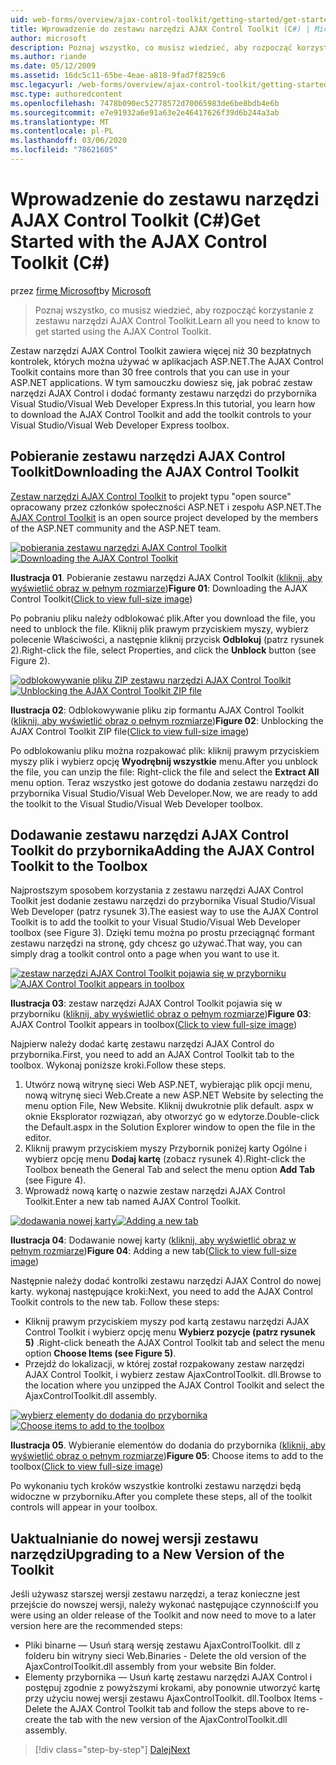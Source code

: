 ```yaml
---
uid: web-forms/overview/ajax-control-toolkit/getting-started/get-started-with-the-ajax-control-toolkit-cs
title: Wprowadzenie do zestawu narzędzi AJAX Control Toolkit (C#) | Microsoft Docs
author: microsoft
description: Poznaj wszystko, co musisz wiedzieć, aby rozpocząć korzystanie z zestawu narzędzi AJAX Control Toolkit.
ms.author: riande
ms.date: 05/12/2009
ms.assetid: 16dc5c11-65be-4eae-a818-9fad7f8259c6
msc.legacyurl: /web-forms/overview/ajax-control-toolkit/getting-started/get-started-with-the-ajax-control-toolkit-cs
msc.type: authoredcontent
ms.openlocfilehash: 7478b090ec52778572d70065983de6be8bdb4e6b
ms.sourcegitcommit: e7e91932a6e91a63e2e46417626f39d6b244a3ab
ms.translationtype: MT
ms.contentlocale: pl-PL
ms.lasthandoff: 03/06/2020
ms.locfileid: "78621605"
---
```

# <a name="get-started-with-the-ajax-control-toolkit-c"></a><span data-ttu-id="83f28-103">Wprowadzenie do zestawu narzędzi AJAX Control Toolkit (C#)</span><span class="sxs-lookup"><span data-stu-id="83f28-103">Get Started with the AJAX Control Toolkit (C#)</span></span>

<span data-ttu-id="83f28-104">przez [firmę Microsoft](https://github.com/microsoft)</span><span class="sxs-lookup"><span data-stu-id="83f28-104">by [Microsoft](https://github.com/microsoft)</span></span>

> <span data-ttu-id="83f28-105">Poznaj wszystko, co musisz wiedzieć, aby rozpocząć korzystanie z zestawu narzędzi AJAX Control Toolkit.</span><span class="sxs-lookup"><span data-stu-id="83f28-105">Learn all you need to know to get started using the AJAX Control Toolkit.</span></span>

<span data-ttu-id="83f28-106">Zestaw narzędzi AJAX Control Toolkit zawiera więcej niż 30 bezpłatnych kontrolek, których można używać w aplikacjach ASP.NET.</span><span class="sxs-lookup"><span data-stu-id="83f28-106">The AJAX Control Toolkit contains more than 30 free controls that you can use in your ASP.NET applications.</span></span> <span data-ttu-id="83f28-107">W tym samouczku dowiesz się, jak pobrać zestaw narzędzi AJAX Control i dodać formanty zestawu narzędzi do przybornika Visual Studio/Visual Web Developer Express.</span><span class="sxs-lookup"><span data-stu-id="83f28-107">In this tutorial, you learn how to download the AJAX Control Toolkit and add the toolkit controls to your Visual Studio/Visual Web Developer Express toolbox.</span></span>

## <a name="downloading-the-ajax-control-toolkit"></a><span data-ttu-id="83f28-108">Pobieranie zestawu narzędzi AJAX Control Toolkit</span><span class="sxs-lookup"><span data-stu-id="83f28-108">Downloading the AJAX Control Toolkit</span></span>

<span data-ttu-id="83f28-109">[Zestaw narzędzi AJAX Control Toolkit](http://devexpress.com/act) to projekt typu "open source" opracowany przez członków społeczności ASP.NET i zespołu ASP.NET.</span><span class="sxs-lookup"><span data-stu-id="83f28-109">The [AJAX Control Toolkit](http://devexpress.com/act) is an open source project developed by the members of the ASP.NET community and the ASP.NET team.</span></span> 

<span data-ttu-id="83f28-110">[![pobierania zestawu narzędzi AJAX Control Toolkit](get-started-with-the-ajax-control-toolkit-cs/_static/image1.jpg)](get-started-with-the-ajax-control-toolkit-cs/_static/image1.png)</span><span class="sxs-lookup"><span data-stu-id="83f28-110">[![Downloading the AJAX Control Toolkit](get-started-with-the-ajax-control-toolkit-cs/_static/image1.jpg)](get-started-with-the-ajax-control-toolkit-cs/_static/image1.png)</span></span>

<span data-ttu-id="83f28-111">**Ilustracja 01**. Pobieranie zestawu narzędzi AJAX Control Toolkit ([kliknij, aby wyświetlić obraz w pełnym rozmiarze](get-started-with-the-ajax-control-toolkit-cs/_static/image2.png))</span><span class="sxs-lookup"><span data-stu-id="83f28-111">**Figure 01**: Downloading the AJAX Control Toolkit([Click to view full-size image](get-started-with-the-ajax-control-toolkit-cs/_static/image2.png))</span></span>

<span data-ttu-id="83f28-112">Po pobraniu pliku należy odblokować plik.</span><span class="sxs-lookup"><span data-stu-id="83f28-112">After you download the file, you need to unblock the file.</span></span> <span data-ttu-id="83f28-113">Kliknij plik prawym przyciskiem myszy, wybierz polecenie Właściwości, a następnie kliknij przycisk **Odblokuj** (patrz rysunek 2).</span><span class="sxs-lookup"><span data-stu-id="83f28-113">Right-click the file, select Properties, and click the **Unblock** button (see Figure 2).</span></span>

<span data-ttu-id="83f28-114">[![odblokowywanie pliku ZIP zestawu narzędzi AJAX Control Toolkit](get-started-with-the-ajax-control-toolkit-cs/_static/image2.jpg)](get-started-with-the-ajax-control-toolkit-cs/_static/image3.png)</span><span class="sxs-lookup"><span data-stu-id="83f28-114">[![Unblocking the AJAX Control Toolkit ZIP file](get-started-with-the-ajax-control-toolkit-cs/_static/image2.jpg)](get-started-with-the-ajax-control-toolkit-cs/_static/image3.png)</span></span>

<span data-ttu-id="83f28-115">**Ilustracja 02**: Odblokowywanie pliku zip formantu AJAX Control Toolkit ([kliknij, aby wyświetlić obraz o pełnym rozmiarze](get-started-with-the-ajax-control-toolkit-cs/_static/image4.png))</span><span class="sxs-lookup"><span data-stu-id="83f28-115">**Figure 02**: Unblocking the AJAX Control Toolkit ZIP file([Click to view full-size image](get-started-with-the-ajax-control-toolkit-cs/_static/image4.png))</span></span>

<span data-ttu-id="83f28-116">Po odblokowaniu pliku można rozpakować plik: kliknij prawym przyciskiem myszy plik i wybierz opcję **Wyodrębnij wszystkie** menu.</span><span class="sxs-lookup"><span data-stu-id="83f28-116">After you unblock the file, you can unzip the file: Right-click the file and select the **Extract All** menu option.</span></span> <span data-ttu-id="83f28-117">Teraz wszystko jest gotowe do dodania zestawu narzędzi do przybornika Visual Studio/Visual Web Developer.</span><span class="sxs-lookup"><span data-stu-id="83f28-117">Now, we are ready to add the toolkit to the Visual Studio/Visual Web Developer toolbox.</span></span>

## <a name="adding-the-ajax-control-toolkit-to-the-toolbox"></a><span data-ttu-id="83f28-118">Dodawanie zestawu narzędzi AJAX Control Toolkit do przybornika</span><span class="sxs-lookup"><span data-stu-id="83f28-118">Adding the AJAX Control Toolkit to the Toolbox</span></span>

<span data-ttu-id="83f28-119">Najprostszym sposobem korzystania z zestawu narzędzi AJAX Control Toolkit jest dodanie zestawu narzędzi do przybornika Visual Studio/Visual Web Developer (patrz rysunek 3).</span><span class="sxs-lookup"><span data-stu-id="83f28-119">The easiest way to use the AJAX Control Toolkit is to add the toolkit to your Visual Studio/Visual Web Developer toolbox (see Figure 3).</span></span> <span data-ttu-id="83f28-120">Dzięki temu można po prostu przeciągnąć formant zestawu narzędzi na stronę, gdy chcesz go używać.</span><span class="sxs-lookup"><span data-stu-id="83f28-120">That way, you can simply drag a toolkit control onto a page when you want to use it.</span></span>

<span data-ttu-id="83f28-121">[![zestaw narzędzi AJAX Control Toolkit pojawia się w przyborniku](get-started-with-the-ajax-control-toolkit-cs/_static/image3.jpg)](get-started-with-the-ajax-control-toolkit-cs/_static/image5.png)</span><span class="sxs-lookup"><span data-stu-id="83f28-121">[![AJAX Control Toolkit appears in toolbox](get-started-with-the-ajax-control-toolkit-cs/_static/image3.jpg)](get-started-with-the-ajax-control-toolkit-cs/_static/image5.png)</span></span>

<span data-ttu-id="83f28-122">**Ilustracja 03**: zestaw narzędzi AJAX Control Toolkit pojawia się w przyborniku ([kliknij, aby wyświetlić obraz o pełnym rozmiarze](get-started-with-the-ajax-control-toolkit-cs/_static/image6.png))</span><span class="sxs-lookup"><span data-stu-id="83f28-122">**Figure 03**: AJAX Control Toolkit appears in toolbox([Click to view full-size image](get-started-with-the-ajax-control-toolkit-cs/_static/image6.png))</span></span>

<span data-ttu-id="83f28-123">Najpierw należy dodać kartę zestawu narzędzi AJAX Control do przybornika.</span><span class="sxs-lookup"><span data-stu-id="83f28-123">First, you need to add an AJAX Control Toolkit tab to the toolbox.</span></span> <span data-ttu-id="83f28-124">Wykonaj poniższe kroki.</span><span class="sxs-lookup"><span data-stu-id="83f28-124">Follow these steps.</span></span>

1. <span data-ttu-id="83f28-125">Utwórz nową witrynę sieci Web ASP.NET, wybierając plik opcji menu, nową witrynę sieci Web.</span><span class="sxs-lookup"><span data-stu-id="83f28-125">Create a new ASP.NET Website by selecting the menu option File, New Website.</span></span> <span data-ttu-id="83f28-126">Kliknij dwukrotnie plik default. aspx w oknie Eksplorator rozwiązań, aby otworzyć go w edytorze.</span><span class="sxs-lookup"><span data-stu-id="83f28-126">Double-click the Default.aspx in the Solution Explorer window to open the file in the editor.</span></span>
2. <span data-ttu-id="83f28-127">Kliknij prawym przyciskiem myszy Przybornik poniżej karty Ogólne i wybierz opcję menu **Dodaj kartę** (zobacz rysunek 4).</span><span class="sxs-lookup"><span data-stu-id="83f28-127">Right-click the Toolbox beneath the General Tab and select the menu option **Add Tab** (see Figure 4).</span></span>
3. <span data-ttu-id="83f28-128">Wprowadź nową kartę o nazwie zestaw narzędzi AJAX Control Toolkit.</span><span class="sxs-lookup"><span data-stu-id="83f28-128">Enter a new tab named AJAX Control Toolkit.</span></span>

<span data-ttu-id="83f28-129">[![dodawania nowej karty](get-started-with-the-ajax-control-toolkit-cs/_static/image4.jpg)](get-started-with-the-ajax-control-toolkit-cs/_static/image7.png)</span><span class="sxs-lookup"><span data-stu-id="83f28-129">[![Adding a new tab](get-started-with-the-ajax-control-toolkit-cs/_static/image4.jpg)](get-started-with-the-ajax-control-toolkit-cs/_static/image7.png)</span></span>

<span data-ttu-id="83f28-130">**Ilustracja 04**: Dodawanie nowej karty ([kliknij, aby wyświetlić obraz w pełnym rozmiarze](get-started-with-the-ajax-control-toolkit-cs/_static/image8.png))</span><span class="sxs-lookup"><span data-stu-id="83f28-130">**Figure 04**: Adding a new tab([Click to view full-size image](get-started-with-the-ajax-control-toolkit-cs/_static/image8.png))</span></span>

<span data-ttu-id="83f28-131">Następnie należy dodać kontrolki zestawu narzędzi AJAX Control do nowej karty. wykonaj następujące kroki:</span><span class="sxs-lookup"><span data-stu-id="83f28-131">Next, you need to add the AJAX Control Toolkit controls to the new tab. Follow these steps:</span></span>

- <span data-ttu-id="83f28-132">Kliknij prawym przyciskiem myszy pod kartą zestawu narzędzi AJAX Control Toolkit i wybierz opcję menu **Wybierz pozycje (patrz rysunek 5)** .</span><span class="sxs-lookup"><span data-stu-id="83f28-132">Right-click beneath the AJAX Control Toolkit tab and select the menu option **Choose Items (see Figure 5)**.</span></span>
- <span data-ttu-id="83f28-133">Przejdź do lokalizacji, w której został rozpakowany zestaw narzędzi AJAX Control Toolkit, i wybierz zestaw AjaxControlToolkit. dll.</span><span class="sxs-lookup"><span data-stu-id="83f28-133">Browse to the location where you unzipped the AJAX Control Toolkit and select the AjaxControlToolkit.dll assembly.</span></span>

<span data-ttu-id="83f28-134">[![wybierz elementy do dodania do przybornika](get-started-with-the-ajax-control-toolkit-cs/_static/image5.jpg)](get-started-with-the-ajax-control-toolkit-cs/_static/image9.png)</span><span class="sxs-lookup"><span data-stu-id="83f28-134">[![Choose items to add to the toolbox](get-started-with-the-ajax-control-toolkit-cs/_static/image5.jpg)](get-started-with-the-ajax-control-toolkit-cs/_static/image9.png)</span></span>

<span data-ttu-id="83f28-135">**Ilustracja 05**. Wybieranie elementów do dodania do przybornika ([kliknij, aby wyświetlić obraz o pełnym rozmiarze](get-started-with-the-ajax-control-toolkit-cs/_static/image10.png))</span><span class="sxs-lookup"><span data-stu-id="83f28-135">**Figure 05**: Choose items to add to the toolbox([Click to view full-size image](get-started-with-the-ajax-control-toolkit-cs/_static/image10.png))</span></span>

<span data-ttu-id="83f28-136">Po wykonaniu tych kroków wszystkie kontrolki zestawu narzędzi będą widoczne w przyborniku.</span><span class="sxs-lookup"><span data-stu-id="83f28-136">After you complete these steps, all of the toolkit controls will appear in your toolbox.</span></span>

## <a name="upgrading-to-a-new-version-of-the-toolkit"></a><span data-ttu-id="83f28-137">Uaktualnianie do nowej wersji zestawu narzędzi</span><span class="sxs-lookup"><span data-stu-id="83f28-137">Upgrading to a New Version of the Toolkit</span></span>

<span data-ttu-id="83f28-138">Jeśli używasz starszej wersji zestawu narzędzi, a teraz konieczne jest przejście do nowszej wersji, należy wykonać następujące czynności:</span><span class="sxs-lookup"><span data-stu-id="83f28-138">If you were using an older release of the Toolkit and now need to move to a later version here are the recommended steps:</span></span>

- <span data-ttu-id="83f28-139">Pliki binarne — Usuń starą wersję zestawu AjaxControlToolkit. dll z folderu bin witryny sieci Web.</span><span class="sxs-lookup"><span data-stu-id="83f28-139">Binaries - Delete the old version of the AjaxControlToolkit.dll assembly from your website Bin folder.</span></span>
- <span data-ttu-id="83f28-140">Elementy przybornika — Usuń kartę zestawu narzędzi AJAX Control i postępuj zgodnie z powyższymi krokami, aby ponownie utworzyć kartę przy użyciu nowej wersji zestawu AjaxControlToolkit. dll.</span><span class="sxs-lookup"><span data-stu-id="83f28-140">Toolbox Items - Delete the AJAX Control Toolkit tab and follow the steps above to re-create the tab with the new version of the AjaxControlToolkit.dll assembly.</span></span>

> [!div class="step-by-step"]
> [<span data-ttu-id="83f28-141">Dalej</span><span class="sxs-lookup"><span data-stu-id="83f28-141">Next</span></span>](using-ajax-control-toolkit-controls-and-control-extenders-cs.md)
